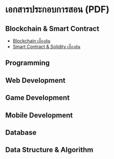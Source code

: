 # เอกสารประกอบการสอน (PDF)

## Blockchain & Smart Contract
- [Blockchain เบื้องต้น](https://mega.nz/folder/rGZUjTiA#md0UpWEQLdYUVqljFn6YSQ)
- [Smart Contract & Solidity เบื้องต้น](https://mega.nz/folder/KCgmXL7D#6P0MWGJyVUU8hxUgXUEbFw)
## Programming

## Web Development

## Game Development

## Mobile Development

## Database

## Data Structure & Algorithm
